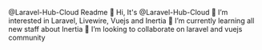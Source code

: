 @Laravel-Hub-Cloud Readme
👋 Hi, It's @Laravel-Hub-Cloud
👀 I’m interested in Laravel, Livewire, Vuejs and Inertia
🌱 I’m currently learning all new staff about Inertia 
💞️ I’m looking to collaborate on laravel and vuejs community
